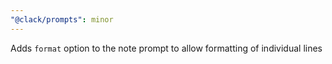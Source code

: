 ```yaml
---
"@clack/prompts": minor
---
```


Adds `format` option to the note prompt to allow formatting of individual lines
